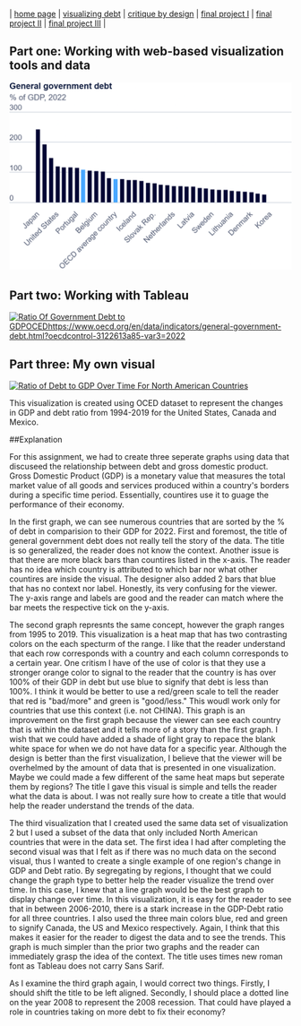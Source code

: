 | [home page](https://vincentwang510.github.io/Vincent-Wang-Telling-Stories-With-Data/) | [visualizing debt](visualizing-government-debt) | [critique by design](critique-by-design) | [final project I](final-project-part-one) | [final project II](final-project-part-two) | [final project III](final-project-part-three) |

## Part one: Working with web-based visualization tools and data
![Image of Government Debt Data](GovData.png)

## Part two: Working with Tableau
<div class='tableauPlaceholder' id='viz1730763199208' style='position: relative'><noscript><a href='#'><img alt='Ratio Of Government Debt to GDPOCEDhttps:&#47;&#47;www.oecd.org&#47;en&#47;data&#47;indicators&#47;general-government-debt.html?oecdcontrol-3122613a85-var3=2022 ' src='https:&#47;&#47;public.tableau.com&#47;static&#47;images&#47;Go&#47;GovViz1&#47;Sheet1&#47;1_rss.png' style='border: none' /></a></noscript><object class='tableauViz'  style='display:none;'><param name='host_url' value='https%3A%2F%2Fpublic.tableau.com%2F' /> <param name='embed_code_version' value='3' /> <param name='site_root' value='' /><param name='name' value='GovViz1&#47;Sheet1' /><param name='tabs' value='no' /><param name='toolbar' value='yes' /><param name='static_image' value='https:&#47;&#47;public.tableau.com&#47;static&#47;images&#47;Go&#47;GovViz1&#47;Sheet1&#47;1.png' /> <param name='animate_transition' value='yes' /><param name='display_static_image' value='yes' /><param name='display_spinner' value='yes' /><param name='display_overlay' value='yes' /><param name='display_count' value='yes' /><param name='language' value='en-US' /><param name='filter' value='publish=yes' /></object></div>                
<script type='text/javascript'>                    
  var divElement = document.getElementById('viz1730763199208');                    
  var vizElement = divElement.getElementsByTagName('object')[0];                    
  vizElement.style.width='100%';vizElement.style.height=(divElement.offsetWidth*0.75)+'px';                    
  var scriptElement = document.createElement('script');                    
  scriptElement.src = 'https://public.tableau.com/javascripts/api/viz_v1.js';                    
  vizElement.parentNode.insertBefore(scriptElement, vizElement);                
</script>

## Part three: My own visual
<div class='tableauPlaceholder' id='viz1730768284450' style='position: relative'><noscript><a href='#'><img alt=' Ratio of Debt to GDP Over Time For North American Countries ' src='https:&#47;&#47;public.tableau.com&#47;static&#47;images&#47;Go&#47;GovViz2&#47;Sheet1&#47;1_rss.png' style='border: none' /></a></noscript><object class='tableauViz'  style='display:none;'><param name='host_url' value='https%3A%2F%2Fpublic.tableau.com%2F' /> <param name='embed_code_version' value='3' /> <param name='site_root' value='' /><param name='name' value='GovViz2&#47;Sheet1' /><param name='tabs' value='no' /><param name='toolbar' value='yes' /><param name='static_image' value='https:&#47;&#47;public.tableau.com&#47;static&#47;images&#47;Go&#47;GovViz2&#47;Sheet1&#47;1.png' /> <param name='animate_transition' value='yes' /><param name='display_static_image' value='yes' /><param name='display_spinner' value='yes' /><param name='display_overlay' value='yes' /><param name='display_count' value='yes' /><param name='language' value='en-US' /><param name='filter' value='publish=yes' /></object></div>                
<script type='text/javascript'>                    
  var divElement = document.getElementById('viz1730768284450');                    
  var vizElement = divElement.getElementsByTagName('object')[0];                    
  vizElement.style.width='100%';vizElement.style.height=(divElement.offsetWidth*0.75)+'px';                    
  var scriptElement = document.createElement('script');                    
  scriptElement.src = 'https://public.tableau.com/javascripts/api/viz_v1.js';                    
  vizElement.parentNode.insertBefore(scriptElement, vizElement);                
</script>

This visualization is created using OCED dataset to represent the changes in GDP and debt ratio from 1994-2019 for the United States, Canada and Mexico. 

##Explanation 

For this assignment, we had to create three seperate graphs using data that discuseed the relationship between debt and gross domestic product. Gross Domestic Product (GDP) is a monetary value that measures the total market value of all goods and services produced within a country's borders during a specific time period. Essentially, countires use it to guage the performance of their economy. 

In the first graph, we can see numerous countries that are sorted by the % of debt in comparision to their GDP for 2022. First and foremost, the title of general government debt does not really tell the story of the data. The title is so generalized, the reader does not know the context. Another issue is that there are more black bars than countires listed in the x-axis. The reader has no idea which country is attributed to which bar nor what other countires are inside the visual. The designer also added 2 bars that blue that has no context nor label. Honestly, its very confusing for the viewer. The y-axis range and labels are good and the reader can match where the bar meets the respective tick on the y-axis. 

The second graph represnts the same concept, however the graph ranges from 1995 to 2019. This visualization is a heat map that has two contrasting colors on the each specturm of the range. I like that the reader understand that each row corresponds with a country and each column corresponds to a certain year. One critism I have of the use of color is that they use a stronger orange color to signal to the reader that the country is has over 100% of their GDP in debt but use blue to signify that debt is less than 100%. I think it would be better to use a red/green scale to tell the reader that red is "bad/more" and green is "good/less." This woudl work only for countries that use this context (i.e. not CHINA). This graph is an improvement on the first graph because the viewer can see each country that is within the dataset and it tells more of a story than the first graph. I wish that we could have added a shade of light gray to repace the blank white space for when we do not have data for a specific year. Although the design is better than the first visualization, I believe that the viewer will be overhelmed by the amount of data that is presented in one visualization. Maybe we could made a few different of the same heat maps but seperate them by regions? The title I gave this visual is simple and tells the reader what the data is about. I was not really sure how to create a title that would help the reader understand the trends of the data. 

The third visualization that I created used the same data set of visualization 2 but I used a subset of the data that only included North American countries that were in the data set. The first idea I had after completing the second visual was that I felt as if there was no much data on the second visual, thus I wanted to create a single example of one region's change in GDP and Debt ratio. By segregating by regions, I thought that we could change the graph type to better help the reader visualize the trend over time. In this case, I knew that a line graph would be the best graph to display change over time. In this visualization, it is easy for the reader to see that in between 2006-2010, there is a stark increase in the GDP-Debt ratio for all three countries. I also used the three main colors blue, red and green to signify Canada, the US and Mexico respectively. Again, I think that this makes it easier for the reader to digest the data and to see the trends. This graph is much simpler than the prior two graphs and the reader can immediately grasp the idea of the context. The title uses times new roman font as Tableau does not carry Sans Sarif. 

As I examine the third graph again, I would correct two things. Firstly, I should shift the title to be left aligned. Secondly, I should place a dotted line on the year 2008 to represent the 2008 recession. That could have played a role in countries taking on more debt to fix their economy? 
